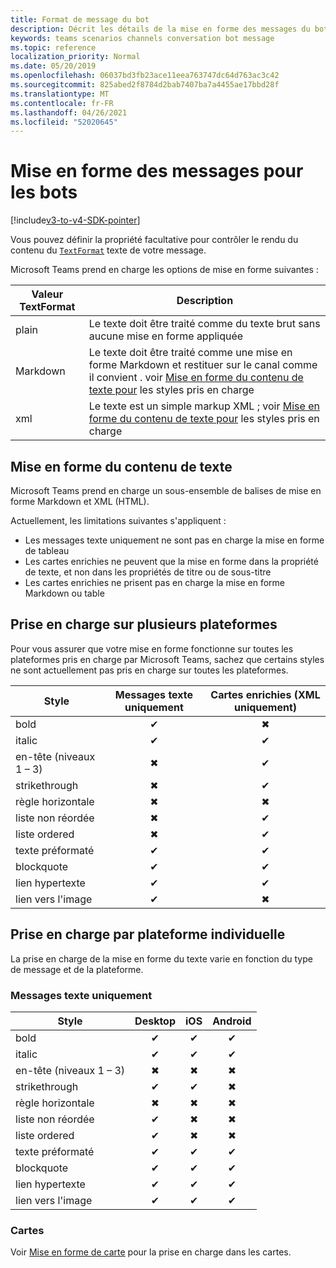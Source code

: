 ```yaml
---
title: Format de message du bot
description: Décrit les détails de la mise en forme des messages du bot
keywords: teams scenarios channels conversation bot message
ms.topic: reference
localization_priority: Normal
ms.date: 05/20/2019
ms.openlocfilehash: 06037bd3fb23ace11eea763747dc64d763ac3c42
ms.sourcegitcommit: 825abed2f8784d2bab7407ba7a4455ae17bbd28f
ms.translationtype: MT
ms.contentlocale: fr-FR
ms.lasthandoff: 04/26/2021
ms.locfileid: "52020645"
---
```

# <a name="message-formatting-for-bots"></a>Mise en forme des messages pour les bots

[!include[v3-to-v4-SDK-pointer](~/includes/v3-to-v4-pointer-bots.md)]

Vous pouvez définir la propriété facultative pour contrôler le rendu du contenu du [`TextFormat`](/bot-framework/dotnet/bot-builder-dotnet-create-messages#customizing-a-message) texte de votre message.

Microsoft Teams prend en charge les options de mise en forme suivantes :

| Valeur TextFormat | Description |
| --- | --- |
| plain | Le texte doit être traité comme du texte brut sans aucune mise en forme appliquée |
| Markdown | Le texte doit être traité comme une mise en forme Markdown et restituer sur le canal comme il convient . voir [Mise en forme du contenu de texte pour](#formatting-text-content) les styles pris en charge |
| xml | Le texte est un simple markup XML ; voir [Mise en forme du contenu de texte pour](#formatting-text-content) les styles pris en charge |

## <a name="formatting-text-content"></a>Mise en forme du contenu de texte

Microsoft Teams prend en charge un sous-ensemble de balises de mise en forme Markdown et XML (HTML).

Actuellement, les limitations suivantes s'appliquent :

* Les messages texte uniquement ne sont pas en charge la mise en forme de tableau
* Les cartes enrichies ne peuvent que la mise en forme dans la propriété de texte, et non dans les propriétés de titre ou de sous-titre
* Les cartes enrichies ne prisent pas en charge la mise en forme Markdown ou table

## <a name="cross-platform-support"></a>Prise en charge sur plusieurs plateformes

Pour vous assurer que votre mise en forme fonctionne sur toutes les plateformes pris en charge par Microsoft Teams, sachez que certains styles ne sont actuellement pas pris en charge sur toutes les plateformes.

| Style                     | Messages texte uniquement | Cartes enrichies (XML uniquement) |
| ---                       | :---: | :---: |
| bold                      | ✔ | ✖ |
| italic                    | ✔ | ✔ |
| en-tête (niveaux 1 &ndash; 3) | ✖ | ✔ |
| strikethrough             | ✖ | ✔ |
| règle horizontale           | ✖ | ✖ |
| liste non réordée            | ✖ | ✔ |
| liste ordered              | ✖ | ✔ |
| texte préformaté         | ✔ | ✔ |
| blockquote                | ✔ | ✔ |
| lien hypertexte                 | ✔ | ✔ |
| lien vers l'image                | ✔ | ✖ |

## <a name="support-by-individual-platform"></a>Prise en charge par plateforme individuelle

La prise en charge de la mise en forme du texte varie en fonction du type de message et de la plateforme.

### <a name="text-only-messages"></a>Messages texte uniquement

| Style                     | Desktop | iOS | Android |
| ---                       | :---: | :---: | :---: |
| bold                      | ✔ | ✔ | ✔ |
| italic                    | ✔ | ✔ | ✔ |
| en-tête (niveaux 1 &ndash; 3) | ✖ | ✖ | ✖ |
| strikethrough             | ✔ | ✔ | ✖ |
| règle horizontale           | ✖ | ✖ | ✖ |
| liste non réordée            | ✔ | ✖ | ✖ |
| liste ordered              | ✔ | ✖ | ✖ |
| texte préformaté         | ✔ | ✔ | ✔ |
| blockquote                | ✔ | ✔ | ✔ |
| lien hypertexte                 | ✔ | ✔ | ✔ |
| lien vers l'image                | ✔ | ✔ | ✔ |

### <a name="cards"></a>Cartes

Voir [Mise en forme de carte](~/task-modules-and-cards/cards/cards-format.md) pour la prise en charge dans les cartes.
